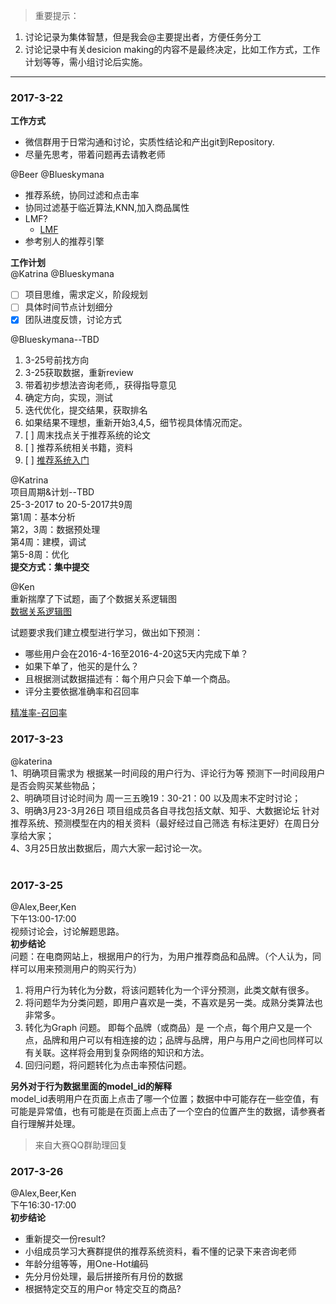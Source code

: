 > 重要提示：  
1. 讨论记录为集体智慧，但是我会@主要提出者，方便任务分工  
2. 讨论记录中有关desicion making的内容不是最终决定，比如工作方式，工作计划等等，需小组讨论后实施。  
---

### 2017-3-22  
**工作方式**  
- 微信群用于日常沟通和讨论，实质性结论和产出git到Repository.  
- 尽量先思考，带着问题再去请教老师  

@Beer @Blueskymana  
- 推荐系统，协同过滤和点击率  
- 协同过滤基于临近算法,KNN,加入商品属性   
- LMF?  
  - [LMF](http://m.2cto.com/kf/201607/529672.html)  
- 参考别人的推荐引擎  

**工作计划**      
@Katrina  @Blueskymana  
- [ ] 项目思维，需求定义，阶段规划  
- [ ] 具体时间节点计划细分  
- [x] 团队进度反馈，讨论方式  

@Blueskymana--TBD  
1. 3-25号前找方向   
2. 3-25获取数据，重新review   
3. 带着初步想法咨询老师,，获得指导意见   
4. 确定方向，实现，测试   
5. 迭代优化，提交结果，获取排名    
6. 如果结果不理想，重新开始3,4,5，细节视具体情况而定。  
7. [ ] 周末找点关于推荐系统的论文
8. [ ] 推荐系统相关书籍，资料
9. [ ] [推荐系统入门](http://www.cnblogs.com/v-July-v/archive/2012/01/07/2316405.html)  

@Katrina     
项目周期&计划--TBD  
25-3-2017 to 20-5-2017共9周     
第1周：基本分析  
第2，3周：数据预处理   
第4周：建模，调试  
第5-8周：优化  
**提交方式：集中提交**

@Ken  
重新揣摩了下试题，画了个数据关系逻辑图<br>
[数据关系逻辑图](https://github.com/a-panda-rar/HPU-PIP/blob/master/Resources/%E6%95%B0%E6%8D%AE%E9%9B%86%E5%85%B3%E7%B3%BB%E5%9B%BE.png)<br>

试题要求我们建立模型进行学习，做出如下预测：<br>
- 哪些用户会在2016-4-16至2016-4-20这5天内完成下单？<br>
- 如果下单了，他买的是什么？<br>
- 且根据测试数据描述有：每个用户只会下单一个商品。<br>
- 评分主要依据准确率和召回率<br>

[精准率-召回率](https://www.zhihu.com/question/19645541)<br>

### 2017-3-23
@katerina</br>
1、明确项目需求为 根据某一时间段的用户行为、评论行为等 预测下一时间段用户是否会购买某些物品；</br>
2、明确项目讨论时间为 周一三五晚19：30-21：00 以及周末不定时讨论；</br>
3、明确3月23-3月26日 项目组成员各自寻找包括文献、知乎、大数据论坛 针对推荐系统、预测模型在内的相关资料（最好经过自己筛选 有标注更好）在周日分享给大家；</br>
4、3月25日放出数据后，周六大家一起讨论一次。</br>
</br>

### 2017-3-25<br>
@Alex,Beer,Ken<br>
下午13:00-17:00<br>
视频讨论会，讨论解题思路。<br>
**初步结论**<br>
问题：在电商网站上，根据用户的行为，为用户推荐商品和品牌。（个人认为，同样可以用来预测用户的购买行为）<br>

1. 将用户行为转化为分数，将该问题转化为一个评分预测，此类文献有很多。
2. 将问题华为分类问题，即用户喜欢是一类，不喜欢是另一类。成熟分类算法也非常多。
3. 转化为Graph 问题。 即每个品牌（或商品）是 一个点，每个用户又是一个点，品牌和用户可以有相连接的边；品牌与品牌，用户与用户之间也同样可以有关联。这样将会用到复杂网络的知识和方法。
4. 回归问题，将问题转化为点击率预估问题。

**另外对于行为数据里面的model_id的解释**<br>
model_id表明用户在页面上点击了哪一个位置；数据中中可能存在一些空值，有可能是异常值，也有可能是在页面上点击了一个空白的位置产生的数据，请参赛者自行理解并处理。<br>
> 来自大赛QQ群助理回复<br>

### 2017-3-26<br>
@Alex,Beer,Ken<br>
下午16:30-17:00<br>
**初步结论**<br>
- 重新提交一份result?<br>
- 小组成员学习大赛群提供的推荐系统资料，看不懂的记录下来咨询老师<br>
- 年龄分组等等，用One-Hot编码<br>
- 先分月份处理，最后拼接所有月份的数据<br>
- 根据特定交互的用户or 特定交互的商品?<br>
